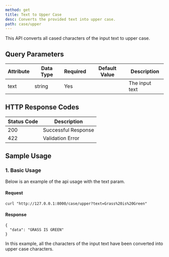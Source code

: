 ```yaml
---
method: get
title: Text to Upper Case
desc: Converts the provided text into upper case.
path: case/upper
---
```


This API converts all cased characters of the input text to upper case.

## Query Parameters

| Attribute | Data Type | Required | Default Value |Description |
| ----------- | ----------- | -----------  | ----------- | ----------- |
| text | string | Yes | | The input text  |

## HTTP Response Codes

| Status Code | Description |
| ----------- | ----------- |
| 200 | Successful Response |
| 422 | Validation Error |

## Sample Usage

### 1. Basic Usage

Below is an example of the api usage with the text param. 

#### Request

```
curl "http://127.0.0.1:8000/case/upper?text=Grass%20is%20Green"
```

#### Response

```
{
  "data": "GRASS IS GREEN"
}
```

In this example, all the characters of the input text have been converted into upper case characters.
